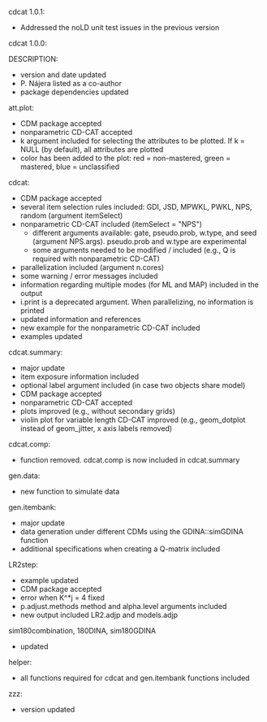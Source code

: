 cdcat 1.0.1:
* Addressed the noLD unit test issues in the previous version

cdcat 1.0.0:

DESCRIPTION:
* version and date updated
* P. Nájera listed as a co-author
* package dependencies updated

att.plot:
* CDM package accepted
* nonparametric CD-CAT accepted
* k argument included for selecting the attributes to be plotted. If k = NULL (by default), all attributes are plotted
* color has been added to the plot: red = non-mastered, green = mastered, blue = unclassified

cdcat: 
* CDM package accepted
* several item selection rules included: GDI, JSD, MPWKL, PWKL, NPS, random (argument itemSelect)
* nonparametric CD-CAT included (itemSelect = "NPS")
	* different arguments available: gate, pseudo.prob, w.type, and seed (argument NPS.args). pseudo.prob and w.type are experimental
	* some arguments needed to be modified / included (e.g., Q is required with nonparametric CD-CAT)
* parallelization included (argument n.cores)
* some warning / error messages included
* information regarding multiple modes (for ML and MAP) included in the output
* i.print is a deprecated argument. When parallelizing, no information is printed
* updated information and references
* new example for the nonparametric CD-CAT included
* examples updated 

cdcat.summary:
* major update
* item exposure information included
* optional label argument included (in case two objects share model)
* CDM package accepted
* nonparametric CD-CAT accepted
* plots improved (e.g., without secondary grids)
* violin plot for variable length CD-CAT improved (e.g., geom_dotplot instead of geom_jitter, x axis labels removed)

cdcat.comp:
* function removed. cdcat.comp is now included in cdcat.summary

gen.data:
* new function to simulate data

gen.itembank:
* major update
* data generation under different CDMs using the GDINA::simGDINA function
* additional specifications when creating a Q-matrix included 

LR2step:
* example updated
* CDM package accepted
* error when K^*j = 4 fixed
* p.adjust.methods method and alpha.level arguments included
* new output included LR2.adjp and models.adjp

sim180combination, 180DINA, sim180GDINA
* updated

helper:
* all functions required for cdcat and gen.itembank functions included

zzz:
* version updated
